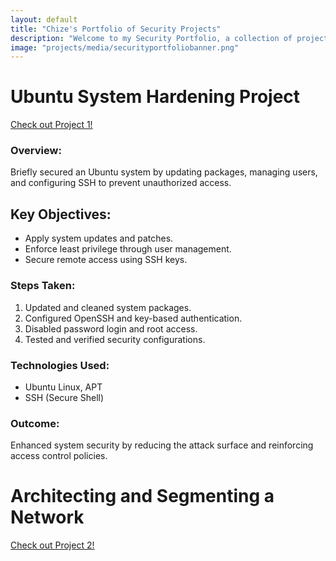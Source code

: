 ```yaml
---
layout: default
title: "Chize's Portfolio of Security Projects"
description: "Welcome to my Security Portfolio, a collection of projects that highlight my expertise in security. Each project reflects my commitment to protecting digital assets, solving complex security challenges, and implementing proactive defense strategies. Through these projects, I demonstrate my ability to adapt to evolving cyber threats, leverage cutting-edge tools and frameworks, and apply best practices to ensure the security and resilience of systems and networks."
image: "projects/media/securityportfoliobanner.png"
---
```


# Ubuntu System Hardening Project

[Check out Project 1!](projects/project1.md)

### Overview:
Briefly secured an Ubuntu system by updating packages, managing users, and configuring SSH to prevent unauthorized access.

## Key Objectives:
- Apply system updates and patches.
- Enforce least privilege through user management.
- Secure remote access using SSH keys.

### Steps Taken:
1. Updated and cleaned system packages.
2. Configured OpenSSH and key-based authentication.
3. Disabled password login and root access.
4. Tested and verified security configurations.

### Technologies Used:
- Ubuntu Linux, APT
- SSH (Secure Shell)

### Outcome:
Enhanced system security by reducing the attack surface and reinforcing access control policies.


# Architecting and Segmenting a Network

[Check out Project 2!](projects/project2.md)

